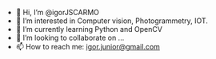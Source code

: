 - 👋 Hi, I’m @igorJSCARMO
- 👀 I’m interested in Computer vision, Photogrammetry, IOT.
- 🌱 I’m currently learning Python and OpenCV
- 💞️ I’m looking to collaborate on ...
- 📫 How to reach me: igor.junior@gmail.com

<!---
igorJSCARMO/igorJSCARMO is a ✨ special ✨ repository because its `README.md` (this file) appears on your GitHub profile.
You can click the Preview link to take a look at your changes.
--->
